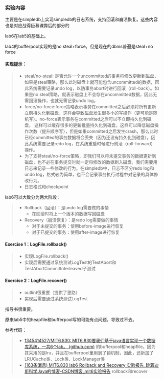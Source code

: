 ### 实验内容

主要是在simpledb上实现simpledb的日志系统，支持回滚和崩溃恢复。这些内容也是对应战得臣慕课靠后的部分的

lab6在lab5的基础上。

lab4的bufferpool实现的是no steal+force，但是现在的dbms普遍是steal+no force



#### 实现提示：

> - steal/no-steal: 是否允许一个uncommitted的事务将修改更新到磁盘，如果是steal策略，那么此时磁盘上就可能包含uncommitted的数据，因此系统需要记录undo log，以防事务abort时进行回滚（roll-back）。如果是no steal策略，就表示磁盘上不会存在uncommitted数据，因此无需回滚操作，也就无需记录undo log。
> - force/no-force:force策略表示事务在committed之后必须将所有更新立刻持久化到磁盘，这样会导致磁盘发生很多小的写操作（更可能是随机写）。no-force表示事务在committed之后可以不立即持久化到磁盘， 这样可以缓存很多的更新批量持久化到磁盘，这样可以降低磁盘操作次数（提升顺序写），但是如果committed之后发生crash，那么此时已经committed的事务数据将会丢失（因为还没有持久化到磁盘），因此系统需要记录redo log，在系统重启时候进行前滚（roll-forward）操作。
> - 为了支持steal/no-force策略，即我们可以将未提交事务的数据更新到磁盘，也不必在事务提交时就一定将修改的数据刷入磁盘，我们需要用日志来记录一些修改的行为。在simpledb中，日志不区分redo log和undo log，格式较为简单，也不会记录事务执行过程中对记录的具体修改行为。
> - 日志格式和checkpoint

lab6可以大致分为两大阶段：

> - Rollback（回滚）：是undo log需要做的事情
>   - 在回滚时将上一个版本的数据写回磁盘
> - Recovery（崩溃恢复）：是redo log需要做的事情
>   - 对于未提交的事务：使用before-image进行恢复
>   - 对于已提交的事务：使用after-image进行恢复

#### Exercise 1：LogFile.rollback()

> - 实现LogFile.rollback()
> - 实现后需要通过系统测试LogTest的TestAbort和TestAbortCommitInterleaved子测试

#### Exercise 2：LogFile.recover()

> - outlint很重要（提供了思路）
> - 实现后需要通过系统测试LogTest

指导书很重要。



原来lab5中的heapfile和bufferpool写的可能有点问题，导致过不去。

参考代码：

> - [1345414527/MIT6.830: MIT6.830要我们基于java语言实现一个数据库系统，一共6个lab。 (github.com)](https://github.com/1345414527/MIT6.830)  的bufferpool和heapflile。因为其采用的是lru，并且在bufferpool里用到了锁机制，因此，还新加了LRUCache类、Lock类、LockManager类
> - [(163条消息) MIT6.830 lab6 Rollback and Recovery 实验报告_跳着迪斯科学Java的博客-CSDN博客_mit6实验报告](https://blog.csdn.net/weixin_45834777/article/details/121306173)  rollback和recover











